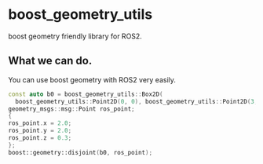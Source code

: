 # boost_geometry_utils

boost geometry friendly library for ROS2.

## What we can do.

You can use boost geometry with ROS2 very easily.

```cpp
const auto b0 = boost_geometry_utils::Box2D(
  boost_geometry_utils::Point2D(0, 0), boost_geometry_utils::Point2D(3, 3));
geometry_msgs::msg::Point ros_point;
{
ros_point.x = 2.0;
ros_point.y = 2.0;
ros_point.z = 0.3;
};
boost::geometry::disjoint(b0, ros_point);
```
